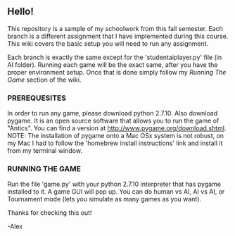 ## Hello! 

This repository is a sample of my schoolwork from this fall semester. Each branch is a different assignment that I have implemented during this course. This wiki covers the basic setup you will need to run any assignment. 

Each branch is exactly the same except for the 'studentaiplayer.py' file (in AI folder). 
Running each game will be the exact same, after you have the proper environment setup. Once that is done simply follow my _Running The Game_ section of the wiki. 

### PREREQUESITES 
In order to run any game, please download python 2.7.10. 
Also download pygame. It is an open source software that allows you to run the game of "Antics". You can find a version at http://www.pygame.org/download.shtml. NOTE: The installation of pygame onto a Mac OSx system is not robust, on my Mac I had to follow the 'homebrew install instructions' link and install it from my terminal window. 

### RUNNING THE GAME
Run the file 'game.py' with your python 2.7.10 interpreter that has pygame installed to it. 
A game GUI will pop up. You can do human vs AI, AI vs AI, or Tournament mode (lets you simulate as many games as you want). 

Thanks for checking this out!

-Alex
